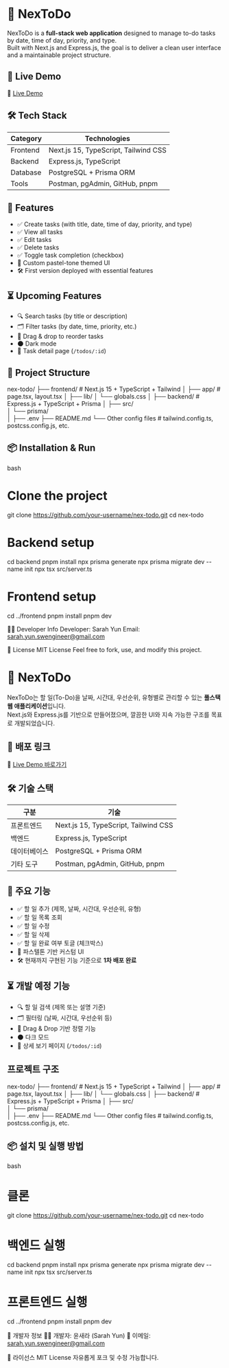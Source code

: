 # 📝 NexToDo

NexToDo is a **full-stack web application** designed to manage to-do tasks by date, time of day, priority, and type.  
Built with Next.js and Express.js, the goal is to deliver a clean user interface and a maintainable project structure.


## 🚀 Live Demo

🔗 [Live Demo](https://.com)


## 🛠 Tech Stack

| Category      | Technologies                              |
|---------------|-------------------------------------------|
| Frontend      | Next.js 15, TypeScript, Tailwind CSS      |
| Backend       | Express.js, TypeScript                    |
| Database      | PostgreSQL + Prisma ORM                   |
| Tools         | Postman, pgAdmin, GitHub, pnpm            |


## 🌟 Features

- ✅ Create tasks (with title, date, time of day, priority, and type)
- ✅ View all tasks
- ✅ Edit tasks
- ✅ Delete tasks
- ✅ Toggle task completion (checkbox)
- 💄 Custom pastel-tone themed UI
- 🛠 First version deployed with essential features



## ⏳ Upcoming Features

- 🔍 Search tasks (by title or description)
- 🗂 Filter tasks (by date, time, priority, etc.)
- 🔄 Drag & drop to reorder tasks
- 🌑 Dark mode
- 📄 Task detail page (`/todos/:id`)


## 📂 Project Structure

nex-todo/
├── frontend/              # Next.js 15 + TypeScript + Tailwind
│   ├── app/               # page.tsx, layout.tsx
│   ├── lib/
│   └── globals.css
│
├── backend/               # Express.js + TypeScript + Prisma
│   ├── src/                  
│   └── prisma/               
│
├── .env
├── README.md
└── Other config files  # tailwind.config.ts, postcss.config.js, etc.


## 📦 Installation & Run

bash
# Clone the project
git clone https://github.com/your-username/nex-todo.git
cd nex-todo

# Backend setup
cd backend
pnpm install
npx prisma generate
npx prisma migrate dev --name init
npx tsx src/server.ts

# Frontend setup
cd ../frontend
pnpm install
pnpm dev


👩‍💻 Developer Info
Developer: Sarah Yun
Email: sarah.yun.swengineer@gmail.com

🧡 License
MIT License
Feel free to fork, use, and modify this project.



# 📝 NexToDo

NexToDo는 할 일(To-Do)을 날짜, 시간대, 우선순위, 유형별로 관리할 수 있는 **풀스택 웹 애플리케이션**입니다.  
Next.js와 Express.js를 기반으로 만들어졌으며, 깔끔한 UI와 지속 가능한 구조를 목표로 개발되었습니다.


## 🚀 배포 링크

🔗 [Live Demo 바로가기](https://.)


## 🛠 기술 스택

| 구분          | 기술                                 |
|--------------|--------------------------------------|
| 프론트엔드    | Next.js 15, TypeScript, Tailwind CSS |
| 백엔드        | Express.js, TypeScript               |
| 데이터베이스  | PostgreSQL + Prisma ORM              |
| 기타 도구     | Postman, pgAdmin, GitHub, pnpm       |


## 🌟 주요 기능

- ✅ 할 일 추가 (제목, 날짜, 시간대, 우선순위, 유형)
- ✅ 할 일 목록 조회
- ✅ 할 일 수정
- ✅ 할 일 삭제
- ✅ 할 일 완료 여부 토글 (체크박스)
- 💄 파스텔톤 기반 커스텀 UI
- 🛠 현재까지 구현된 기능 기준으로 **1차 배포 완료**


## ⏳ 개발 예정 기능

- 🔍 할 일 검색 (제목 또는 설명 기준)
- 🗂 필터링 (날짜, 시간대, 우선순위 등)
- 🔄 Drag & Drop 기반 정렬 기능
- 🌑 다크 모드
- 📄 상세 보기 페이지 (`/todos/:id`)


## 프로젝트 구조

nex-todo/
├── frontend/              # Next.js 15 + TypeScript + Tailwind
│   ├── app/               # page.tsx, layout.tsx
│   ├── lib/
│   └── globals.css
│
├── backend/               # Express.js + TypeScript + Prisma
│   ├── src/                  
│   └── prisma/               
│
├── .env
├── README.md
└── Other config files  # tailwind.config.ts, postcss.config.js, etc.



## 📦 설치 및 실행 방법

bash
# 클론
git clone https://github.com/your-username/nex-todo.git
cd nex-todo

# 백엔드 실행
cd backend
pnpm install
npx prisma generate
npx prisma migrate dev --name init
npx tsx src/server.ts

# 프론트엔드 실행
cd ../frontend
pnpm install
pnpm dev

📌 개발자 정보
👩‍💻 개발자: 윤새라 (Sarah Yun)
📧 이메일: sarah.yun.swengineer@gmail.com

🧡 라이선스
MIT License
자유롭게 포크 및 수정 가능합니다.